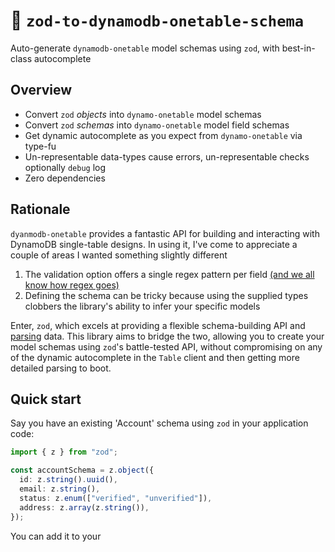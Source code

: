 # 💍 `zod-to-dynamodb-onetable-schema`

Auto-generate `dynamodb-onetable` model schemas using `zod`, with best-in-class autocomplete

## Overview

- Convert `zod` _objects_ into `dynamo-onetable` model schemas
- Convert `zod` _schemas_ into `dynamo-onetable` model field schemas
- Get dynamic autocomplete as you expect from `dynamo-onetable` via type-fu
- Un-representable data-types cause errors, un-representable checks optionally `debug` log
- Zero dependencies

## Rationale

`dyanmodb-onetable` provides a fantastic API for building and interacting with DynamoDB single-table designs. In using it, I've come to appreciate a couple of areas I wanted something slightly different

1. The validation option offers a single regex pattern per field [(and we all know how regex goes)](https://regex.info/blog/2006-09-15/247)
2. Defining the schema can be tricky because using the supplied types clobbers the library's ability to infer your specific models

Enter, `zod`, which excels at providing a flexible schema-building API and [parsing](https://lexi-lambda.github.io/blog/2019/11/05/parse-don-t-validate/) data. This library aims to bridge the two, allowing you to create your model schemas using `zod`'s battle-tested API, without compromising on any of the dynamic autocomplete in the `Table` client and then getting more detailed parsing to boot.

## Quick start

Say you have an existing 'Account' schema using `zod` in your application code:

```ts
import { z } from "zod";

const accountSchema = z.object({
  id: z.string().uuid(),
  email: z.string(),
  status: z.enum(["verified", "unverified"]),
  address: z.array(z.string()),
});
```

You can add it to your
